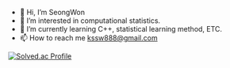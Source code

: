 - 👋 Hi, I’m SeongWon
- 👀 I’m interested in computational statistics.
- 🌱 I’m currently learning C++, statistical learning method, ETC.
- 📫 How to reach me kssw888@gmail.com

[![Solved.ac Profile](http://mazassumnida.wtf/api/v2/generate_badge?boj=ksw888)](https://solved.ac/ksw888/)

<!---
Won-Seong/Won-Seong is a ✨ special ✨ repository because its `README.md` (this file) appears on your GitHub profile.
You can click the Preview link to take a look at your changes.
--->
